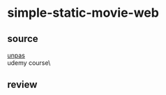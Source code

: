 # simple-static-movie-web
## source
[unpas](https://www.youtube.com/watch?v=jRsSVw3Ibhw)\
udemy course\
## review

